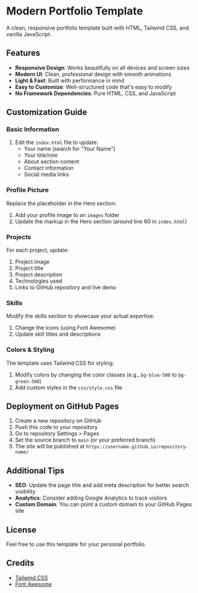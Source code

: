 # Modern Portfolio Template

A clean, responsive portfolio template built with HTML, Tailwind CSS, and vanilla JavaScript.

## Features

- **Responsive Design**: Works beautifully on all devices and screen sizes
- **Modern UI**: Clean, professional design with smooth animations
- **Light & Fast**: Built with performance in mind
- **Easy to Customize**: Well-structured code that's easy to modify
- **No Framework Dependencies**: Pure HTML, CSS, and JavaScript

## Customization Guide

### Basic Information

1. Edit the `index.html` file to update:
   - Your name (search for "Your Name")
   - Your title/role
   - About section content
   - Contact information
   - Social media links

### Profile Picture

Replace the placeholder in the Hero section:

1. Add your profile image to an `images` folder
2. Update the markup in the Hero section (around line 60 in `index.html`)

### Projects

For each project, update:

1. Project image
2. Project title
3. Project description
4. Technologies used
5. Links to GitHub repository and live demo

### Skills

Modify the skills section to showcase your actual expertise:

1. Change the icons (using Font Awesome)
2. Update skill titles and descriptions

### Colors & Styling

The template uses Tailwind CSS for styling:

1. Modify colors by changing the color classes (e.g., `bg-blue-500` to `bg-green-500`)
2. Add custom styles in the `css/style.css` file

## Deployment on GitHub Pages

1. Create a new repository on GitHub
2. Push this code to your repository
3. Go to repository Settings > Pages
4. Set the source branch to `main` (or your preferred branch)
5. The site will be published at `https://username.github.io/repository-name/`

## Additional Tips

- **SEO**: Update the page title and add meta description for better search visibility
- **Analytics**: Consider adding Google Analytics to track visitors
- **Custom Domain**: You can point a custom domain to your GitHub Pages site

## License

Feel free to use this template for your personal portfolio.

## Credits

- [Tailwind CSS](https://tailwindcss.com/)
- [Font Awesome](https://fontawesome.com/)
